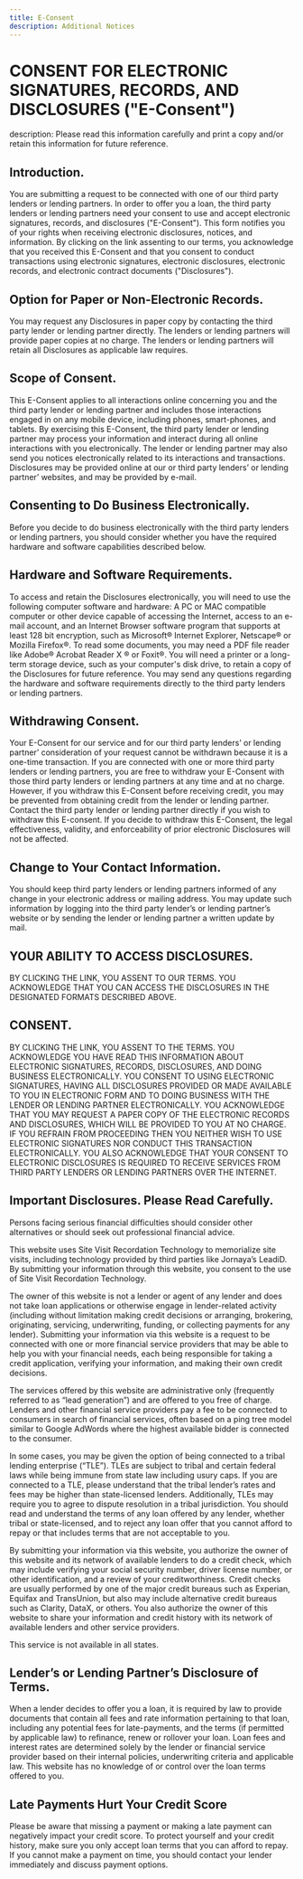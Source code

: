 ```yaml
---
title: E-Consent
description: Additional Notices
---
```


# CONSENT FOR ELECTRONIC SIGNATURES, RECORDS, AND DISCLOSURES ("E-Consent")
description: Please read this information carefully and print a copy and/or retain this information for future reference.
<br />
## Introduction. 
You are submitting a request to be connected with one of our third party lenders or lending partners. In order to offer you a loan, the third party lenders or lending partners need your consent to use and accept electronic signatures, records, and disclosures ("E-Consent"). This form notifies you of your rights when receiving electronic disclosures, notices, and information. By clicking on the link assenting to our terms, you acknowledge that you received this E-Consent and that you consent to conduct transactions using electronic signatures, electronic disclosures, electronic records, and electronic contract documents ("Disclosures").
<br />
## Option for Paper or Non-Electronic Records. 
You may request any Disclosures in paper copy by contacting the third party lender or lending partner directly. The lenders or lending partners will provide paper copies at no charge. The lenders or lending partners will retain all Disclosures as applicable law requires.
<br />
## Scope of Consent. 
This E-Consent applies to all interactions online concerning you and the third party lender or lending partner and includes those interactions engaged in on any mobile device, including phones, smart-phones, and tablets. By exercising this E-Consent, the third party lender or lending partner may process your information and interact during all online interactions with you electronically. The lender or lending partner may also send you notices electronically related to its interactions and transactions. Disclosures may be provided online at our or third party lenders’ or lending partner’ websites, and may be provided by e-mail.
<br />
## Consenting to Do Business Electronically. 
Before you decide to do business electronically with the third party lenders or lending partners, you should consider whether you have the required hardware and software capabilities described below.
<br />
## Hardware and Software Requirements. 
To access and retain the Disclosures electronically, you will need to use the following computer software and hardware: A PC or MAC compatible computer or other device capable of accessing the Internet, access to an e-mail account, and an Internet Browser software program that supports at least 128 bit encryption, such as Microsoft® Internet Explorer, Netscape® or Mozilla Firefox®. To read some documents, you may need a PDF file reader like Adobe® Acrobat Reader X ® or Foxit®. You will need a printer or a long-term storage device, such as your computer's disk drive, to retain a copy of the Disclosures for future reference. You may send any questions regarding the hardware and software requirements directly to the third party lenders or lending partners.
<br />
## Withdrawing Consent. 
Your E-Consent for our service and for our third party lenders’ or lending partner’ consideration of your request cannot be withdrawn because it is a one-time transaction. If you are connected with one or more third party lenders or lending partners, you are free to withdraw your E-Consent with those third party lenders or lending partners at any time and at no charge. However, if you withdraw this E-Consent before receiving credit, you may be prevented from obtaining credit from the lender or lending partner. Contact the third party lender or lending partner directly if you wish to withdraw this E-consent. If you decide to withdraw this E-Consent, the legal effectiveness, validity, and enforceability of prior electronic Disclosures will not be affected.
<br />
## Change to Your Contact Information. 
You should keep third party lenders or lending partners informed of any change in your electronic address or mailing address. You may update such information by logging into the third party lender’s or lending partner’s website or by sending the lender or lending partner a written update by mail.
<br />
## YOUR ABILITY TO ACCESS DISCLOSURES. 
BY CLICKING THE LINK, YOU ASSENT TO OUR TERMS. YOU ACKNOWLEDGE THAT YOU CAN ACCESS THE DISCLOSURES IN THE DESIGNATED FORMATS DESCRIBED ABOVE.
<br />
## CONSENT. 
BY CLICKING THE LINK, YOU ASSENT TO THE TERMS. YOU ACKNOWLEDGE YOU HAVE READ THIS INFORMATION ABOUT ELECTRONIC SIGNATURES, RECORDS, DISCLOSURES, AND DOING BUSINESS ELECTRONICALLY. YOU CONSENT TO USING ELECTRONIC SIGNATURES, HAVING ALL DISCLOSURES PROVIDED OR MADE AVAILABLE TO YOU IN ELECTRONIC FORM AND TO DOING BUSINESS WITH THE LENDER OR LENDING PARTNER ELECTRONICALLY. YOU ACKNOWLEDGE THAT YOU MAY REQUEST A PAPER COPY OF THE ELECTRONIC RECORDS AND DISCLOSURES, WHICH WILL BE PROVIDED TO YOU AT NO CHARGE. IF YOU REFRAIN FROM PROCEEDING THEN YOU NEITHER WISH TO USE ELECTRONIC SIGNATURES NOR CONDUCT THIS TRANSACTION ELECTRONICALLY. YOU ALSO ACKNOWLEDGE THAT YOUR CONSENT TO ELECTRONIC DISCLOSURES IS REQUIRED TO RECEIVE SERVICES FROM THIRD PARTY LENDERS OR LENDING PARTNERS OVER THE INTERNET.
<br />
## Important Disclosures. Please Read Carefully.
Persons facing serious financial difficulties should consider other alternatives or should seek out professional financial advice.

This website uses Site Visit Recordation Technology to memorialize site visits, including technology provided by third parties like Jornaya’s LeadiD. By submitting your information through this website, you consent to the use of Site Visit Recordation Technology.

The owner of this website is not a lender or agent of any lender and does not take loan applications or otherwise engage in lender-related activity (including without limitation making credit decisions or arranging, brokering, originating, servicing, underwriting, funding, or collecting payments for any lender). Submitting your information via this website is a request to be connected with one or more financial service providers that may be able to help you with your financial needs, each being responsible for taking a credit application, verifying your information, and making their own credit decisions.

The services offered by this website are administrative only (frequently referred to as “lead generation”) and are offered to you free of charge. Lenders and other financial service providers pay a fee to be connected to consumers in search of financial services, often based on a ping tree model similar to Google AdWords where the highest available bidder is connected to the consumer.

In some cases, you may be given the option of being connected to a tribal lending enterprise (“TLE”). TLEs are subject to tribal and certain federal laws while being immune from state law including usury caps. If you are connected to a TLE, please understand that the tribal lender’s rates and fees may be higher than state-licensed lenders. Additionally, TLEs may require you to agree to dispute resolution in a tribal jurisdiction. You should read and understand the terms of any loan offered by any lender, whether tribal or state-licensed, and to reject any loan offer that you cannot afford to repay or that includes terms that are not acceptable to you.

By submitting your information via this website, you authorize the owner of this website and its network of available lenders to do a credit check, which may include verifying your social security number, driver license number, or other identification, and a review of your creditworthiness. Credit checks are usually performed by one of the major credit bureaus such as Experian, Equifax and TransUnion, but also may include alternative credit bureaus such as Clarity, DataX, or others. You also authorize the owner of this website to share your information and credit history with its network of available lenders and other service providers.

This service is not available in all states.
<br />
## Lender’s or Lending Partner’s Disclosure of Terms.

When a lender decides to offer you a loan, it is required by law to provide documents that contain all fees and rate information pertaining to that loan, including any potential fees for late-payments, and the terms (if permitted by applicable law) to refinance, renew or rollover your loan. Loan fees and interest rates are determined solely by the lender or financial service provider based on their internal policies, underwriting criteria and applicable law. This website has no knowledge of or control over the loan terms offered to you.
<br />
## Late Payments Hurt Your Credit Score

Please be aware that missing a payment or making a late payment can negatively impact your credit score. To protect yourself and your credit history, make sure you only accept loan terms that you can afford to repay. If you cannot make a payment on time, you should contact your lender immediately and discuss payment options.